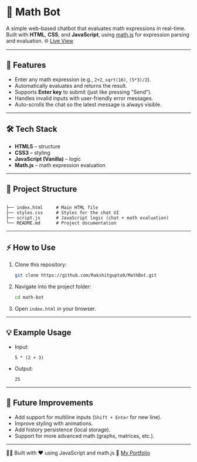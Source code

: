 # 📐 Math Bot

A simple web-based chatbot that evaluates math expressions in real-time.  
Built with **HTML**, **CSS**, and **JavaScript**, using [math.js](https://mathjs.org/) for expression parsing and evaluation.
🌐 [Live View](https://rakshitgupta9.github.io/MathBot/)

---

## 🚀 Features
- Enter any math expression (e.g., `2+2`, `sqrt(16)`, `(5*3)/2`).
- Automatically evaluates and returns the result.
- Supports **Enter key** to submit (just like pressing "Send").
- Handles invalid inputs with user-friendly error messages.
- Auto-scrolls the chat so the latest message is always visible.

---

## 🛠️ Tech Stack
- **HTML5** – structure
- **CSS3** – styling
- **JavaScript (Vanilla)** – logic
- **Math.js** – math expression evaluation

---

## 📂 Project Structure
```

├── index.html     # Main HTML file
├── styles.css     # Styles for the chat UI
├── script.js      # JavaScript logic (chat + math evaluation)
└── README.md      # Project documentation

````

---

## ⚡ How to Use
1. Clone this repository:
   ```bash
   git clone https://github.com/Rakshitgupta9/MathBot.git
    ```

2. Navigate into the project folder:

   ```bash
   cd math-bot
   ```
3. Open `index.html` in your browser.

---

## 💡 Example Usage

* Input:

  ```
  5 * (2 + 3)
  ```
* Output:

  ```
  25
  ```

---

## 🎯 Future Improvements

* Add support for multiline inputs (`Shift + Enter` for new line).
* Improve styling with animations.
* Add history persistence (local storage).
* Support for more advanced math (graphs, matrices, etc.).



---

👨‍💻 Built with ❤️ using JavaScript and math.js
🔗 [My Portfolio](https://rakshitgupta9.github.io/Portfolio/)  

